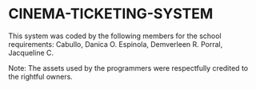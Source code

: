 # CINEMA-TICKETING-SYSTEM
This system was coded by the following members for the school requirements:
Cabullo, Danica O.
Espinola, Demverleen R.
Porral, Jacqueline C.

Note: The assets used by the programmers were respectfully credited to the rightful owners.
